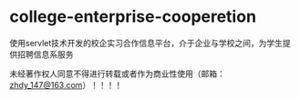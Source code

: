 # college-enterprise-cooperetion
使用servlet技术开发的校企实习合作信息平台，介于企业与学校之间，为学生提供招聘信息系服务

未经著作权人同意不得进行转载或者作为商业性使用（邮箱：zhdy_147@163.com）！！！！
